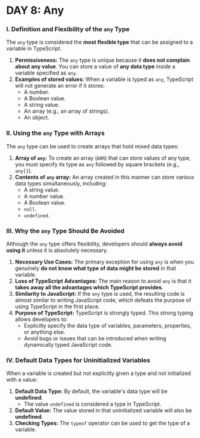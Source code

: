 # DAY 8: Any

### I. Definition and Flexibility of the `any` Type

The `any` type is considered the **most flexible type** that can be assigned to a variable in TypeScript.

1.  **Permissiveness:** The `any` type is unique because it **does not complain about any value**. You can store a value of **any data type** inside a variable specified as `any`.
2.  **Examples of stored values:** When a variable is typed as `any`, TypeScript will not generate an error if it stores:
    *   A number.
    *   A Boolean value.
    *   A string value.
    *   An array (e.g., an array of strings).
    *   An object.

### II. Using the `any` Type with Arrays

The `any` type can be used to create arrays that hold mixed data types:

1.  **Array of `any`:** To create an array (`ARR`) that can store values of any type, you must specify its type as `any` followed by square brackets (e.g., `any[]`).
2.  **Contents of `any` array:** An array created in this manner can store various data types simultaneously, including:
    *   A string value.
    *   A number value.
    *   A Boolean value.
    *   `null`.
    *   `undefined`.

### III. Why the `any` Type Should Be Avoided

Although the `any` type offers flexibility, developers should **always avoid using it** unless it is absolutely necessary.

1.  **Necessary Use Cases:** The primary exception for using `any` is when you genuinely **do not know what type of data might be stored** in that variable.
2.  **Loss of TypeScript Advantages:** The main reason to avoid `any` is that it **takes away all the advantages which TypeScript provides**.
3.  **Similarity to JavaScript:** If the `any` type is used, the resulting code is almost similar to writing JavaScript code, which defeats the purpose of using TypeScript in the first place.
4.  **Purpose of TypeScript:** TypeScript is strongly typed. This strong typing allows developers to:
    *   Explicitly specify the data type of variables, parameters, properties, or anything else.
    *   Avoid bugs or issues that can be introduced when writing dynamically typed JavaScript code.

### IV. Default Data Types for Uninitialized Variables

When a variable is created but not explicitly given a type and not initialized with a value:

1.  **Default Data Type:** By default, the variable's data type will be **undefined**.
    *   The value `undefined` is considered a type in TypeScript.
2.  **Default Value:** The value stored in that uninitialized variable will also be **undefined**.
3.  **Checking Types:** The `typeof` operator can be used to get the type of a variable.
